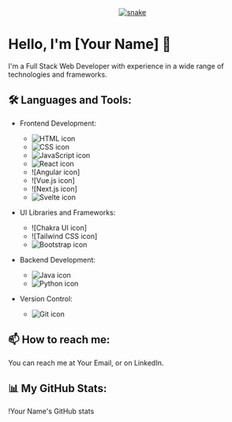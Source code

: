 <div align="center">
  <a href="https://github.com/Inferno-Dev-69">
  <img  src="https://github.com/Inferno-Dev-69/Inferno-Dev-69/blob/main/grid-snake.svg"
       alt="snake" /></a>
</div>

# Hello, I'm [Your Name] 👋

I'm a Full Stack Web Developer with experience in a wide range of technologies and frameworks.

## 🛠️ Languages and Tools:

- Frontend Development: 
    - ![HTML icon](https://iconscout.com/icons/git)
    - ![CSS icon](https://icons8.com/icons/set/svelte)
    - ![JavaScript icon](https://flowbite-svelte.com/docs/extend/icons)
    - ![React icon](https://www.flaticon.com/free-icons/python)
    - ![Angular icon]
    - ![Vue.js icon]
    - ![Next.js icon]
    - ![Svelte icon](https://iconify.design/docs/icon-components/svelte/)

- UI Libraries and Frameworks:
    - ![Chakra UI icon]
    - ![Tailwind CSS icon]
    - ![Bootstrap icon](https://www.python.org/community/logos/)

- Backend Development:
    - ![Java icon](https://iconify.design/docs/icon-components/svelte/)
    - ![Python icon](https://www.flaticon.com/free-icons/python)

- Version Control:
    - ![Git icon](https://icons8.com/icons/set/git)

## 📫 How to reach me:

You can reach me at Your Email, or on LinkedIn.

## 📊 My GitHub Stats:

!Your Name's GitHub stats

